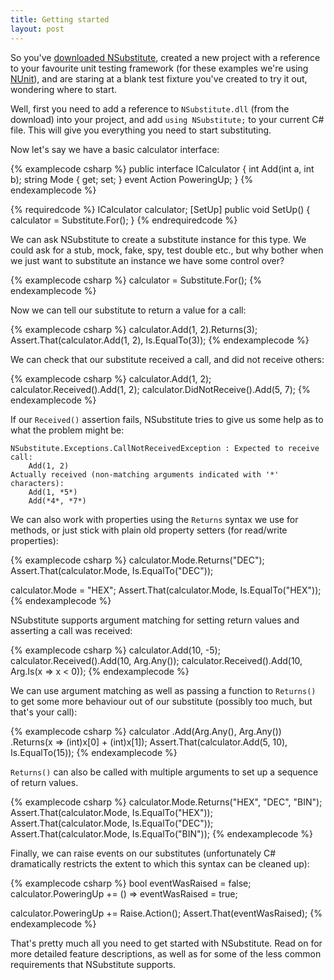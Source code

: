 ```yaml
---
title: Getting started
layout: post
---
```


So you've [downloaded NSubstitute](http://github.com/nsubstitute/NSubstitute/downloads), created a new project with a reference to your favourite unit testing framework (for these examples we're using [NUnit](http://www.nunit.org/)), and are staring at a blank test fixture you've created to try it out, wondering where to start. 

Well, first you need to add a reference to `NSubstitute.dll` (from the download) into your project, and add `using NSubstitute;` to your current C# file. This will give you everything you need to start substituting.

Now let's say we have a basic calculator interface:

{% examplecode csharp %}
public interface ICalculator
{
    int Add(int a, int b);
    string Mode { get; set; }
    event Action PoweringUp;
}
{% endexamplecode %}

{% requiredcode %}
ICalculator calculator;
[SetUp]
public void SetUp() { calculator = Substitute.For<ICalculator>(); }
{% endrequiredcode %}

We can ask NSubstitute to create a substitute instance for this type. We could ask for a stub, mock, fake, spy, test double etc., but why bother when we just want to substitute an instance we have some control over?

{% examplecode csharp %}
calculator = Substitute.For<ICalculator>();
{% endexamplecode %}

Now we can tell our substitute to return a value for a call: 

{% examplecode csharp %}
calculator.Add(1, 2).Returns(3);
Assert.That(calculator.Add(1, 2), Is.EqualTo(3));
{% endexamplecode %}

We can check that our substitute received a call, and did not receive others: 

{% examplecode csharp %}
calculator.Add(1, 2);
calculator.Received().Add(1, 2);
calculator.DidNotReceive().Add(5, 7);
{% endexamplecode %}

If our `Received()` assertion fails, NSubstitute tries to give us some help as to what the problem might be: 

    NSubstitute.Exceptions.CallNotReceivedException : Expected to receive call:
        Add(1, 2)
    Actually received (non-matching arguments indicated with '*' characters):
        Add(1, *5*)
        Add(*4*, *7*)

We can also work with properties using the `Returns` syntax we use for methods, or just stick with plain old property setters (for read/write properties): 

{% examplecode csharp %}
calculator.Mode.Returns("DEC");
Assert.That(calculator.Mode, Is.EqualTo("DEC"));

calculator.Mode = "HEX";
Assert.That(calculator.Mode, Is.EqualTo("HEX"));
{% endexamplecode %}

NSubstitute supports argument matching for setting return values and asserting a call was received:

{% examplecode csharp %}
calculator.Add(10, -5);
calculator.Received().Add(10, Arg.Any<int>());
calculator.Received().Add(10, Arg.Is<int>(x => x < 0));
{% endexamplecode %}

We can use argument matching as well as passing a function to `Returns()` to get some more behaviour out of our substitute (possibly too much, but that's your call): 

{% examplecode csharp %}
calculator
   .Add(Arg.Any<int>(), Arg.Any<int>())
   .Returns(x => (int)x[0] + (int)x[1]);
Assert.That(calculator.Add(5, 10), Is.EqualTo(15));
{% endexamplecode %}

`Returns()` can also be called with multiple arguments to set up a sequence of return values. 

{% examplecode csharp %}
calculator.Mode.Returns("HEX", "DEC", "BIN");
Assert.That(calculator.Mode, Is.EqualTo("HEX"));
Assert.That(calculator.Mode, Is.EqualTo("DEC"));
Assert.That(calculator.Mode, Is.EqualTo("BIN"));
{% endexamplecode %}

Finally, we can raise events on our substitutes (unfortunately C# dramatically restricts the extent to which this syntax can be cleaned up): 

{% examplecode csharp %}
bool eventWasRaised = false;
calculator.PoweringUp += () => eventWasRaised = true;

calculator.PoweringUp += Raise.Action();
Assert.That(eventWasRaised);
{% endexamplecode %}

That's pretty much all you need to get started with NSubstitute. Read on for more detailed feature descriptions, as well as for some of the less common requirements that NSubstitute supports. 
